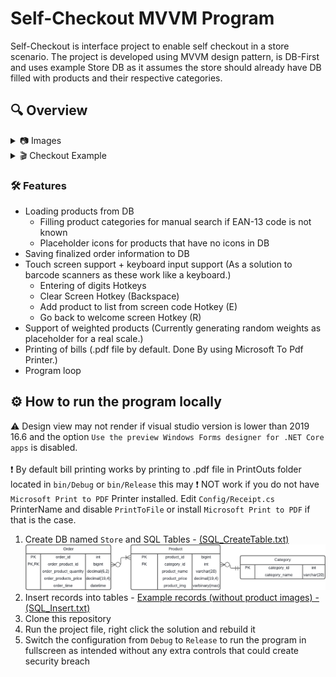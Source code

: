 # Self-Checkout MVVM Program
Self-Checkout is interface project to enable self checkout in a store scenario. The project is developed using MVVM design pattern, is DB-First and uses example Store DB as it assumes the store should already have DB filled with products and their respective categories.

## 🔍 Overview
<details>
	<summary>📷 Images</summary>
  	<div align="center">
		<br />
		<h4>Welcome View</h4><br />
		<img alt="Welcome View img" src="resources/welcomeView.png" width="480" />
		<h4>Checkout View</h4><br />
		<img alt="Checkout View img" src="resources/checkoutView.png" width="480" />
		<h4>Post Purchase View</h4><br />
		<img alt="Post Purchase View img" src="resources/postPurchaseView.png" width="480" />
		<h4>Printed Sample Bill</h4><br />
		<img alt="Sample Bill img" src="resources/sampleBill.png" />
	</div>
</details>
<details>
	<summary>🎬 Checkout Example</summary>
	<div align="center">
		<h4>Checkout Example</h4>
		<img alt="Checkout Example gif" src="resources/checkoutView.gif" width="640" />
</details>
<h3>🛠 Features</h3>
<ul>
	<li>Loading products from DB
		<ul>
			<li>Filling product categories for manual search if EAN-13 code is not known</li>
			<li>Placeholder icons for products that have no icons in DB</li>
	    </ul>
	</li>
	<li>Saving finalized order information to DB</li>
	<li>Touch screen support + keyboard input support (As a solution to barcode scanners as these work like a keyboard.)
		<ul>
			<li>Entering of digits Hotkeys</li>
			<li>Clear Screen Hotkey (Backspace)</li>
			<li>Add product to list from screen code Hotkey (E)</li>
			<li>Go back to welcome screen Hotkey (R)</li>
	    </ul>
	</li>
	<li>Support of weighted products (Currently generating random weights as placeholder for a real scale.)</li>
	<li>Printing of bills (.pdf file by default. Done By using Microsoft To Pdf Printer.)</li>
	<li>Program loop</li>
</ul>


## ⚙ How to run the program locally
⚠ Design view may not render if visual studio version is lower than 2019 16.6 and the option `Use the preview Windows Forms designer for .NET Core apps` is disabled.<br /><br />
❗ By default bill printing works by printing to .pdf file in PrintOuts folder located in `bin/Debug` or `bin/Release` this may ❗ NOT work if you do not have `Microsoft Print to PDF` Printer installed. Edit `Config/Receipt.cs` PrinterName and disable `PrintToFile` or install `Microsoft Print to PDF` if that is the case.
1. Create DB named `Store` and SQL Tables - [(SQL_CreateTable.txt)](README.md)
<kbd><img src="resources/dbDiagram.png" /></kbd>
2. Insert records into tables - [Example records (without product images) - (SQL_Insert.txt)](SQL_Insert.txt)
3. Clone this repository
4. Run the project file, right click the solution and rebuild it
5. Switch the configuration from `Debug` to `Release` to run the program in fullscreen as intended without any extra controls that could create security breach
